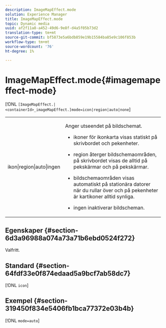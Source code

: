 ```yaml
---
description: ImageMapEffect.mode
solution: Experience Manager
title: ImageMapEffect.mode
topic: Dynamic media
uuid: af2f11a8-a452-49d6-9e8f-d4a5f05b73d2
translation-type: tm+mt
source-git-commit: bf5873e5a6bdb859e19b15584ba85e9c106f853b
workflow-type: tm+mt
source-wordcount: '76'
ht-degree: 1%

---
```



# ImageMapEffect.mode{#imagemapeffect-mode}

[!DNL `[ImageMapEffect.|<containerId>_imageMapEffect.]mode=icon|region|auto|none`]

<table id="table_4A3D7D66D76A403199303155318D0DE1"> 
 <tbody> 
  <tr> 
   <td colname="col1"> <p> <span class="codeph"> ikon|region|auto|ingen  </span> </p> </td> 
   <td colname="col2"> <p>Anger utseendet på bildschemat. </p> <p> 
     <ul id="ul_DDA49C152718486E853213E6FC2182B2"> 
      <li id="li_18F86AB4D2F544319CCDF7BE376ABA53"> <p> <span class="codeph"> ikoner  </span> för ikonkarta visas statiskt på skrivbordet och pekenheter. </p> </li> 
      <li id="li_F8832681CDD6456E9147A37C99BAFFED"> <p> <span class="codeph"> region  </span> återger bildschemaområden, på skrivbordet visas de alltid på pekskärmar och på pekskärmar. </p> </li> 
      <li id="li_9F7DD686E8104AEB944505363F433C0F"> <p> <span class="codeph"> bildschemaområden visas automatiskt  </span> på stationära datorer när du rullar över och på pekenheter är kartikoner alltid synliga. </p> </li> 
      <li id="li_7CB644F3A029480293B46F44FF8D03B6"> <p> <span class="codeph"> ingen  </span> inaktiverar bildscheman. </p> </li> 
     </ul> </p> </td> 
  </tr> 
 </tbody> 
</table>

## Egenskaper {#section-6d3a96988a074a73a71b6ebd0524f272}

Valfritt.

## Standard {#section-64fdf33e0f874edaad5a9bcf7ab58dc7}

[!DNL `icon`]

## Exempel {#section-319450f834e5406fb1bca77372e03b4b}

[!DNL `mode=auto`]
